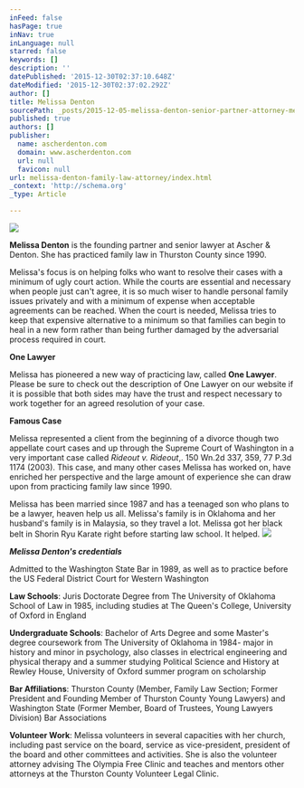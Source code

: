 ```yaml
---
inFeed: false
hasPage: true
inNav: true
inLanguage: null
starred: false
keywords: []
description: ''
datePublished: '2015-12-30T02:37:10.648Z'
dateModified: '2015-12-30T02:37:02.292Z'
author: []
title: Melissa Denton
sourcePath: _posts/2015-12-05-melissa-denton-senior-partner-attorney-melissa-practices.md
published: true
authors: []
publisher:
  name: ascherdenton.com
  domain: www.ascherdenton.com
  url: null
  favicon: null
url: melissa-denton-family-law-attorney/index.html
_context: 'http://schema.org'
_type: Article

---
```

![](https://the-grid-user-content.s3-us-west-2.amazonaws.com/fac8157a-925b-4bb9-b6e6-c0560677e1ee.jpg)

**Melissa Denton** is the founding partner and senior lawyer at Ascher & Denton. She has practiced family law in Thurston County since 1990\.

Melissa's focus is on helping folks who want to resolve their cases with a minimum of ugly court action. While the courts are essential and necessary when people just can't agree, it is so much wiser to handle personal family issues privately and with a minimum of expense when acceptable agreements can be reached. When the court is needed, Melissa tries to keep that expensive alternative to a minimum so that families can begin to heal in a new form rather than being further damaged by the adversarial process required in court.

**One Lawyer**

Melissa has pioneered a new way of practicing law, called **One Lawyer**. Please be sure to check out the description of One Lawyer on our website if it is possible that both sides may have the trust and respect necessary to work together for an agreed resolution of your case.

**Famous Case**

Melissa represented a client from the beginning of a divorce though two appellate court cases and up through the Supreme Court of Washington in a very important case called _Rideout v. Rideout_,. 150 Wn.2d 337, 359, 77 P.3d 1174 (2003). This case, and many other cases Melissa has worked on, have enriched her perspective and the large amount of experience she can draw upon from practicing family law since 1990\.

Melissa has been married since 1987 and has a teenaged son who plans to be a lawyer, heaven help us all. Melissa's family is in Oklahoma and her husband's family is in Malaysia, so they travel a lot. Melissa got her black belt in Shorin Ryu Karate right before starting law school. It helped.
![](https://the-grid-user-content.s3-us-west-2.amazonaws.com/648d6e3c-d4f3-4ceb-ac16-1a00df4da053.JPG)

**_Melissa Denton's credentials_**

Admitted to the Washington State Bar in 1989, as well as to practice before the US Federal District Court for Western Washington

**Law Schools**: Juris Doctorate Degree from The University of Oklahoma School of Law in 1985, including studies at The Queen's College, University of Oxford in England

**Undergraduate Schools**: Bachelor of Arts Degree and some Master's degree coursework from The University of Oklahoma in 1984- major in history and minor in psychology, also classes in electrical engineering and physical therapy and a summer studying Political Science and History at Rewley House, University of Oxford summer program on scholarship

**Bar Affiliations**: Thurston County (Member, Family Law Section; Former President and Founding Member of Thurston County Young Lawyers) and Washington State (Former Member, Board of Trustees, Young Lawyers Division) Bar Associations

**Volunteer Work**: Melissa volunteers in several capacities with her church, including past service on the board, service as vice-president, president of the board and other committees and activities. She is also the volunteer attorney advising The Olympia Free Clinic and teaches and mentors other attorneys at the Thurston County Volunteer Legal Clinic.